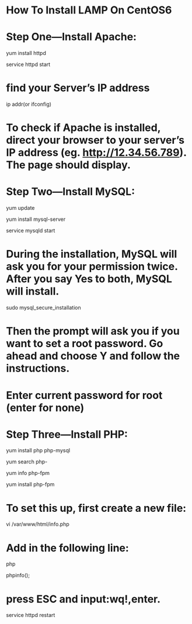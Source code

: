 # How To Install LAMP On CentOS6 

# Step One—Install Apache:
yum install httpd

service httpd start
# find your Server’s IP address
ip addr(or ifconfig)
# To check if Apache is installed, direct your browser to your server’s IP address (eg. http://12.34.56.789). The page should display.


# Step Two—Install MySQL:
yum update

yum install mysql-server

service mysqld start
# During the installation, MySQL will ask you for your permission twice. After you say Yes to both, MySQL will install.
sudo mysql_secure_installation
# Then the prompt will ask you if you want to set a root password. Go ahead and choose Y and follow the instructions.
# Enter current password for root (enter for none)


# Step Three—Install PHP:
yum install php php-mysql

yum search php-

yum info php-fpm

yum install php-fpm
# To set this up, first create a new file:
vi /var/www/html/info.php
# Add in the following line:
php

phpinfo(); 

# press ESC and input:wq!,enter.
service httpd restart
